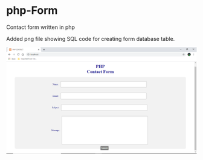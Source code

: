 # php-Form
Contact form written in php

Added png file showing SQL code for creating form database table.

![](phpform.png)
